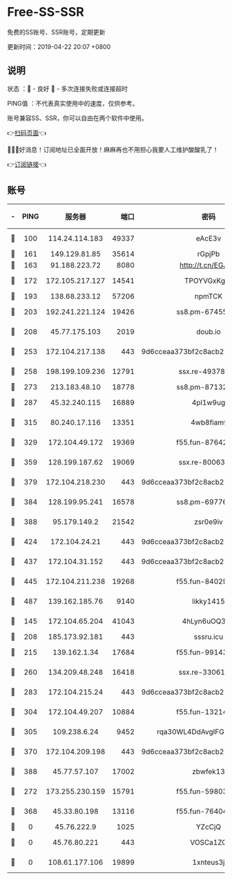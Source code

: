 # Free-SS-SSR

免费的SS账号、SSR账号，定期更新

更新时间：2019-04-22 20:07 +0800

## 说明

状态     ：🙂 - 良好 🙁 - 多次连接失败或连接超时

PING值   ：不代表真实使用中的速度，仅供参考。

账号兼容SS、SSR，你可以自由在两个软件中使用。

👉[扫码页面](https://liesauer.github.io/Free-SS-SSR/)👈

🎉🎉🎉好消息！订阅地址已全面开放！麻麻再也不用担心我要人工维护酸酸乳了！

👉[订阅链接](https://www.liesauer.net/yogurt/subscribe?ACCESS_TOKEN=DAYxR3mMaZAsaqUb)👈

## 账号

|-|PING|服务器|端口|密码|加密方式|区域|
|:----:|:----:|:-----:|-----:|:----:|:----:|:----:|
|🙂|100|114.24.114.183|49337|eAcE3v|chacha20-ietf|TW|
|🙂|161|149.129.81.85|35614|rGpjPb|rc4-md5|CN|
|🙂|163|91.188.223.72|8080|http://t.cn/EGJIyrl|rc4-md5|RU|
|🙂|172|172.105.217.127|14541|TPOYVGxKglpi|aes-256-cfb|JP|
|🙂|193|138.68.233.12|57206|npmTCK|rc4-md5|US|
|🙂|203|192.241.221.124|19426|ss8.pm-67455656|aes-256-cfb|US|
|🙂|208|45.77.175.103|2019|doub.io|aes-128-ctr|SG|
|🙂|253|172.104.217.138|443|9d6cceaa373bf2c8acb22e60b6a58be6|aes-256-cfb|US|
|🙂|258|198.199.109.236|12791|ssx.re-49378224|aes-256-cfb|US|
|🙂|273|213.183.48.10|18778|ss8.pm-87132354|rc4-md5|RU|
|🙂|287|45.32.240.115|16889|4pl1w9ug|aes-256-cfb|AU|
|🙂|315|80.240.17.116|13351|4wb8fiamf|aes-256-cfb|DE|
|🙂|329|172.104.49.172|19369|f55.fun-87642151|aes-256-cfb|SG|
|🙂|359|128.199.187.62|19069|ssx.re-80063922|aes-256-cfb|SG|
|🙂|379|172.104.218.230|443|9d6cceaa373bf2c8acb22e60b6a58be6|aes-256-cfb|US|
|🙂|384|128.199.95.241|16578|ss8.pm-69776510|aes-256-cfb|SG|
|🙂|388|95.179.149.2|21542|zsr0e9iv|aes-256-cfb|NL|
|🙂|424|172.104.24.21|443|9d6cceaa373bf2c8acb22e60b6a58be6|aes-256-cfb|US|
|🙂|437|172.104.31.152|443|9d6cceaa373bf2c8acb22e60b6a58be6|aes-256-cfb|US|
|🙂|445|172.104.211.238|19268|f55.fun-84029225|aes-256-cfb|US|
|🙂|487|139.162.185.76|9140|likky1415|aes-256-cfb|DE|
|🙂|145|172.104.65.204|41043|4hLyn6uOQ3hU|aes-256-cfb|JP|
|🙂|208|185.173.92.181|443|sssru.icu|rc4-md5|RU|
|🙂|215|139.162.1.34|17684|f55.fun-99143275|aes-256-cfb|SG|
|🙂|260|134.209.48.248|16418|ssx.re-33061012|aes-256-cfb|US|
|🙂|283|172.104.215.24|443|9d6cceaa373bf2c8acb22e60b6a58be6|aes-256-cfb|US|
|🙂|304|172.104.49.207|10884|f55.fun-13214951|aes-256-cfb|SG|
|🙂|305|109.238.6.24|9452|rqa30WL4DdAvgIFG6Fs3znzTa|aes-256-cfb|FR|
|🙂|370|172.104.209.198|443|9d6cceaa373bf2c8acb22e60b6a58be6|aes-256-cfb|US|
|🙂|388|45.77.57.107|17002|zbwfek13|aes-256-cfb|GB|
|🙁|272|173.255.230.159|15791|f55.fun-59803167|aes-256-cfb|US|
|🙁|368|45.33.80.198|13116|f55.fun-76404127|aes-256-cfb|US|
|🙁|0|45.76.222.9|1025|YZcCjQ|rc4-md5|JP|
|🙁|0|45.76.80.221|443|VOSCa1ZG|aes-256-cfb|DE|
|🙁|0|108.61.177.106|19899|1xnteus3j|aes-256-cfb|FR|
